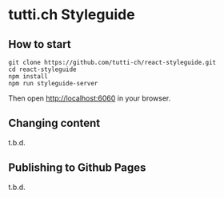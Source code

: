 # tutti.ch Styleguide

## How to start

```
git clone https://github.com/tutti-ch/react-styleguide.git
cd react-styleguide
npm install
npm run styleguide-server
```

Then open [http://localhost:6060](http://localhost:6060) in your browser.

## Changing content

t.b.d.

## Publishing to Github Pages

t.b.d.
